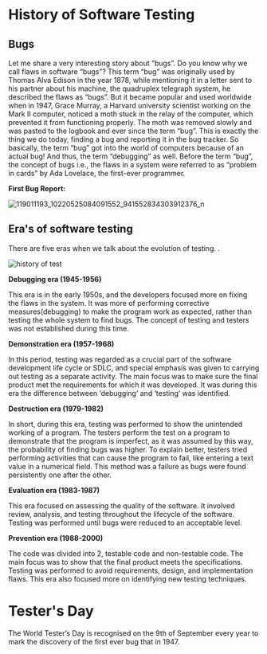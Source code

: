 # History of Software Testing

## Bugs
Let me share a very interesting story about “bugs”. Do you know why we call flaws in software “bugs”? This term “bug” was originally used by Thomas Alva Edison in the year 1878, while mentioning it in a letter sent to his partner about his machine, the quadruplex telegraph system, he described the flaws as “bugs”.
But it became popular and used worldwide when in 1947, Grace Murray, a Harvard university scientist working on the Mark II computer, noticed a moth stuck in the relay of the computer, which prevented it from functioning properly. The moth was removed slowly and was pasted to the logbook and ever since the term “bug”. This is exactly the thing we do today, finding a bug and reporting it in the bug tracker. So basically, the term “bug” got into the world of computers because of an actual bug! And thus, the term “debugging” as well. Before the term “bug”, the concept of bugs i.e., the flaws in a system were referred to as “problem in cards” by Ada Lovelace, the first-ever programmer.

**First Bug Report:**


![119011193_10220525084091552_941552834303912376_n](https://github.com/fahmee-faiza/History-of-Software-Testing/assets/53439873/ed6573fe-a258-4ebc-9467-e9f052e1ae07)


## Era's of software testing
There are five eras when we talk about the evolution of testing.
.

![history of test](https://github.com/fahmee-faiza/History-of-Software-Testing/assets/53439873/50503195-54d3-492b-8658-1ffde7fcd6a8)

**Debugging era (1945-1956)**

This era is in the early 1950s, and the developers focused more on fixing the flaws in the system. It was more of performing corrective measures(debugging) to make the program work as expected, rather than testing the whole system to find bugs. The concept of testing and testers was not established during this time.

**Demonstration era (1957-1968)**

In this period, testing was regarded as a crucial part of the software development life cycle or SDLC, and special emphasis was given to carrying out testing as a separate activity. The main focus was to make sure the final product met the requirements for which it was developed. It was during this era the difference between ‘debugging’ and ‘testing’ was identified.

**Destruction era (1979-1982)**

In short, during this era, testing was performed to show the unintended working of a program. The testers perform the test on a program to demonstrate that the program is imperfect, as it was assumed by this way, the probability of finding bugs was higher. To explain better, testers tried performing activities that can cause the program to fail, like entering a text value in a numerical field. This method was a failure as bugs were found persistently one after the other.

**Evaluation era (1983-1987)**

This era focused on assessing the quality of the software. It involved review, analysis, and testing throughout the lifecycle of the software. Testing was performed until bugs were reduced to an acceptable level.

**Prevention era (1988-2000)**

The code was divided into 2, testable code and non-testable code. The main focus was to show that the final product meets the specifications. Testing was performed to avoid requirements, design, and implementation flaws. This era also focused more on identifying new testing techniques.


# Tester's Day
The World Tester’s Day is recognised on the 9th of September every year to mark the discovery of the first ever bug that in 1947.



